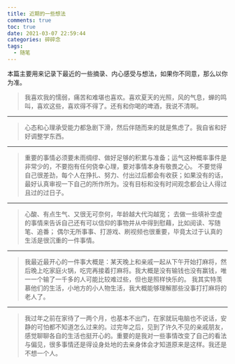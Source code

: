```yaml
---
title: 近期的一些想法
comments: true
toc: true
date: 2021-03-07 22:59:44
categories: 碎碎念
tags:
  - 随笔
---
```


本篇主要用来记录下最近的一些摘录、内心感受与想法，如果你不同意，那么以你为准。

<!-- more -->

> 我喜欢我的懦弱，痛苦和难堪也喜欢。喜欢夏天的光照，风的气息，蝉的鸣叫，喜欢这些，喜欢得不得了。还有和你喝的啤酒，我说不清啊。

---

> 心态和心理承受能力都急剧下滑，然后伴随而来的就是焦虑了。我自省和好好调整学东西。

---

> 重要的事情必须要未雨绸缪、做好足够的积累与准备；运气这种概率事件是非常少的，不要抱有任何侥幸心理，要对事情本身有敬畏之心。
不要觉得自己很差劲，每个人在挣扎、努力、付出过后都会有收获；如果没有的话，最好认真审视一下自己的所作所为。没有目标和没有时间观念都会让人得过且过的过日子。

---

> 心酸、有点生气、又很无可奈何，年龄越大代沟越宽；
去做一些填补空虚的事情来告诉自己还有可以信仰的事物并从中得到慰藉，比如阅读、写随笔、追番；
偶尔无所事事、打游戏、刷视频也很重要，毕竟太过于认真的生活是很沉重的一件事情。

---

> 我最近最开心的一件事大概是：某天晚上和亲戚一起从下午开始打麻将，然后晚上吃家庭火锅，吃完再接着打麻将。我大概是没有输钱也没有赢钱，唯一一个输了一千多的人可能比较难过些，但也是照样快乐的。
我其实特羡慕他们的生活，小地方的小人物生活，我大概能够理解那些没事打打麻将的老人了。

---

> 我过年之前在家待了一两个月，也基本不出门，在家就玩电脑也不说话，安静的可怕都不知道怎么过来的。过完年之后，见到了许久不见的亲戚朋友，感觉聊聊各自的生活也挺开心的。重要的是我对一些事情改变了自己的看法与偏见，很多事情还是得设身处地的去亲身体会才知道原来是这样。我还是不想一个人。
